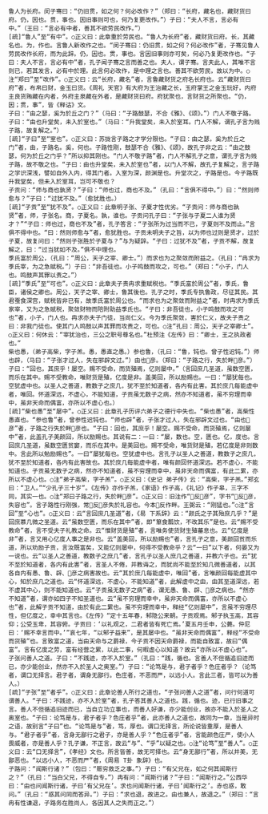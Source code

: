 <!-- { "loadSidebar": true } -->
    鲁人为长府。闵子骞曰：“仍旧贯，如之何？何必改作？”（郑曰：“长府，藏名也，藏财货曰府。仍，因也。贯，事也。因旧事则可也，何乃复更改作。”）子曰：“夫人不言，言必有中。”（王曰：“言必有中者，善其不欲劳民改作。”）
    [疏]“鲁人”至“有中”。○正义曰：此章重於劳民也。“鲁人为长府”者，藏财货曰府。长，其藏名也。为，作也。言鲁人新改作之也。“闵子骞曰：仍旧贯，如之何？何必改作”者，子骞见鲁人劳民改作长府，而为此辞。仍，因也。贯，事也。言因旧事则亦可矣，何必乃复更改作也。“子曰：夫人不言，言必有中”者，孔子闻子骞之言而善之也。夫人，谓子骞。言夫此人，其唯不言则已，若其发言，必有中於理。此言何必改作，是中理之言也。善其不欲劳民，故以为中。○注“郑曰”至“改作”。○正义曰：云“长府，藏名”者，言鲁藏财货之府名长府也。云“藏财货曰府”者，布帛曰财，金玉曰货。《周礼 天官》有大府为王治藏之长，玉府掌王之金玉玩好，内府主良货贿藏在内者，外府主泉藏在外者，是藏财货曰府。府犹聚也，言财货之所聚也。“仍，因；贯，事”，皆《释诂》文。
    子曰：“由之瑟，奚为於丘之门？”（马曰：“子路鼓瑟，不合《雅》、《颂》。”）门人不敬子路。子曰：“由也升堂矣，未入於室也。”（马曰：“升我堂矣，未入於室耳。门人不解，谓孔子言为贱子路，故复解之。”）
    [疏]“子曰”至“室也”。○正义曰：苏拢言子路之才学分限也。“子曰：由之瑟，奚为於丘之门”者，由，子路名。奚，何也。子路性刚，鼓瑟不合《雅》、《颂》，故孔子非之云：“由之鼓瑟，何为於丘之门乎？”所以抑其刚也。“门人不敬子路”者，门人不解孔子之意，谓孔子言为贱子路，故不敬之也。“子曰：由也升堂矣，未入於室也”者，以门人不解，故孔子复解之，言子路之学识深浅，譬如自外入内，得其门者。入室为深，颜渊是也。升堂次之，子路是也。今子路既升我堂矣，但未入於室耳，岂可不敬也？
    子贡问：“师与商也孰贤？”子曰：“师也过，商也不及。”（孔曰：“言俱不得中。”）曰：“然则师愈与？”子曰：“过犹不及。”（愈犹胜也。）
    [疏]“子贡”至“犹不及”。○正义曰：此章明子张、子夏才性优劣。“子贡问：师与商也孰贤”者，师，子张名。商，子夏名。孰，谁也。子贡问孔子曰：“子张与子夏二人谁为贤才？”“子曰：师也过，商也不及”者，孔子答言：“子张所为过当而不已，子夏则不及而止。”言俱不得中也。“曰：然则师愈与”者，愈犹胜也。子贡未明夫子之旨，以为师也过则是贤才，过於子夏，故复问曰：“然则子张胜於子夏与？”与为疑辞。“子曰：过犹不及”者，子贡不解，故复解之，曰：“过当犹如不及。”俱不中理也。
    季氏富於周公，（孔曰：“周公，天子之宰、卿士。”）而求也为之聚敛而附益之。（孔曰：“冉求为季氏宰，为之急赋税。”）子曰：“非吾徒也。小子鸣鼓而攻之，可也。”（郑曰：“小子，门人也。鸣鼓声其罪以责之。”）
    [疏]“季氏”至“可也”。○正义曰：此章夫子责冉求重赋税也。“季氏富於周公”者，季氏，鲁臣，诸侯之卿也。周公，天子之宰、卿士，鲁其後也。孔子之时，季氏专执鲁政，尽征其民。其君蚕食深宫，赋税皆非已有，故季氏富於周公也。“而求也为之聚敛而附益之”者，时冉求为季氏家宰，又为之急赋税，聚敛财物而陪附助益季氏也。“子曰：非吾徒也，小子鸣鼓而攻之可也”者，小子，门人也。冉求亦夫子门徒，当尚仁义。今为季氏聚敛，害於仁义，故夫子责之曰：非我门徒也。使其门人鸣鼓以声其罪而攻责之，可也。○注“孔曰：周公，天子之宰卿士”。○正义曰：何休云：“宰犹治也，三公之职号尊名也。”杜预注《左传》曰：“卿士，王之执政者也。”
    柴也愚，（弟子高柴，字子羔。愚，愚直之愚。）参也鲁，（孔曰：“鲁，钝也。曾子性迟钝。”）师也辟，（马曰：“子张才过人，失在邪辟文过。”）由也彦。（郑曰：“子路之行，失於畔彦。”）子曰：“回也，其庶乎！屡空。赐不受命，而货殖焉，亿则屡中。”（言回庶几圣道，虽数空匮，而乐在其中。赐不受教命，唯财货是殖，亿度是非。盖美回，所以励赐也。一曰：“屡犹每也。空犹虚中也。以圣人之善道，教数子之庶几，犹不至於知道者，各内有此害。其於庶几每能虚中者，唯回。怀道深远，不虚心，不能知道，子贡虽无数子之病，然亦不知道者，虽不穷理而幸中，虽非天命而偶富，亦所以不虚心也。）
    [疏]“柴也愚”至“屡中”。○正义曰：此章孔子历评六弟子之德行中失也。“柴也愚”者，高柴性愚直也。“参也鲁”者，曾参性迟钝也。“师也辟”者，子张才过人，失在邪辟文过也。“由也彦”者，子路之行失於畔彦也。“子曰：回也，其庶乎！屡空。赐不受命，而货殖焉，亿则屡中”者，此盖孔子美颜回，所以励赐也。其说有二：一曰：“屡，数也。空，匮也。亿，度也。言回庶几圣道，虽数空匮贫窭，而乐在其中。是美回也。赐不受命，唯货财是殖，若亿度是非则数中。言此所以勉励赐也”。一曰“屡犹每也。空犹虚中也。言孔子以圣人之善道，教数子之庶几，犹不至於知道者，各内有此害故也。其於庶几每能虚中者，唯有颜回怀道深远。若不虚心，不能知道也。子贡虽无数子之病，然亦不知道者，虽不穷理而幸中，虽非天命而偶富，有此二累，亦所以不虚心也。○注“弟子高柴，字子羔”。○正义曰：《史记 弟子传》云：“高柴，字子羔。”郑玄曰：“卫人。”“少孔子三十岁”。《左传》亦作子羔，《家语》作子高，《礼记》作子皋，三字不同，其实一也。○注“郑曰子路之行，失於畔彦”。○正义曰：旧注作“反彦”，字书“反彦，失容也”。言子路性行刚强，常反彦失於礼容也。今本反作畔。王弼云：“刚猛也。”○注“言回”至“心也”。○正义曰：云“言回庶几圣道”者，《易 下系辞》云：“颜氏之子其殆庶几乎？”是回庶慕几微之圣道。云“虽数空匮，而乐在其中”者，即“箪食瓢饮，不改其乐”是也。云“赐不受教命”者，言不受夫子礼教之命。云“惟财货是殖”者，言唯务使货财生殖蕃息也。云“亿度是非”者，言又用心亿度人事之是非也。云“盖美回，所以励赐也”者，言孔子之意，美颜回贫而乐道，所以劝励子贡，言汝既富矣，又能亿则屡中，何得不受教命乎？云“一曰”以下者，何晏又为一说也。云“以圣人之善道，教数子之庶几”者，言孔子以圣人庶几之善道，并教六子也。云“犹不至於知道者，各内有此害”者，言圣人不倦，并教诲之，而犹尚不能至於知几微善道者，以其各自内有愚、鲁、辟、彦之病害故也。云“其於庶几每能虚中，唯回”者，言唯颜回每能虚其中心，知於庶几之道也。云“怀道深远，不虚心，不能知道”者，此解虚中之由，由其至道深远，若不虚其中心，则不能知道也。云“子贡虽无数子之病”者，谓无愚、鲁、辟、彦之病也。“然亦不知道”者，谓亦如四子不知圣道也。云“虽不穷理而幸中，虽非天命而偶富，亦所以不虚心也”者，此解子贡不知道，由於有此二累也。虽不穷理而幸中，释经“亿则屡中”，言虽不穷理尽性，但亿度之，幸中其言也。《左传》“定十五年春，邾隐公来朝。子贡观焉。邾子执玉高，其容仰；公受玉卑，其容俯。子贡曰：‘以礼观之，二君者皆有死亡焉。’夏五月壬申，公薨。仲尼曰：‘赐不幸言而中。’”哀七年，“以邾子益来”，是其屡中也。“虽非天命而偶富”，释经“不受命而货殖”也。言致富之道，当由天命与之爵禄，今子贡不因天命爵禄，而能自致富，故曰“偶富”。言有亿度之劳，富有经营之累，以此二事，何暇虚心以知道？故云“亦所以不虚心也”。
    子张问善人之道。子曰：“不践迹，亦不入於室。”（孔曰：“践，循也。言善人不但循追旧迹而已，亦少能创业，然亦不入於圣人之奥室。”）子曰：“论笃是与，君子者乎？色庄者乎？（论笃者，谓口无择言。君子者，谓身无鄙行。色庄者，不恶而严，以远小人。言此三者，皆可以为善人。）
    [疏]“子张”至“者乎”。○正义曰：此章论善人所行之道也，“子张问善人之道”者，问行何道可谓善人。“子曰：不践迹，亦不入於室”者，孔子答其善人之道也。践，循也。迹，已行旧事之言。善人不但循追旧迹而已，当自立功立事也，而善人好谦，亦少能创业，故亦不能入於圣人之奥室也。“子曰：论笃是与，君子者乎？色庄者乎”者，此亦善人之道也，故同为一章，当是异时之语，故别言“子曰”也。“论笃是与”者，笃，厚也。谓口无择言，所论说皆重厚，是善人与。“君子者乎”者，言身无鄙行之君子，亦是善人乎？“色庄者乎”者，言能颜色庄严，使小人畏威者，亦是善人乎？孔子谦，不正言，故云“与”、“乎”以疑之也。○注“论笃”至“善人”。○正义曰：云“口无择言”，《孝经》文也。所言皆善，故无可择也。云“身无鄙行”者，所以并美，无鄙恶也。“以远小人，不恶而严”者，《周易 Т卦 象辞》也。
    子路问：“闻斯行诸？”（包曰：“赈穷救乏之事。”）子曰：“有父兄在，如之何其闻斯行之？”（孔曰：“当白父兄，不得自专。”）冉有问：“闻斯行诸？”子曰：“闻斯行之。”公西华曰：“由也问闻斯行诸，子曰‘有父兄在’。求也问闻斯行诸，子曰‘闻斯行之’。赤也惑，敢问。”（孔曰：“惑其问同而答异。”）子曰：“求也退，故进之。由也兼人，故退之。”（郑曰：“言冉有性谦退，子路务在胜尚人，各因其人之失而正之。”）

